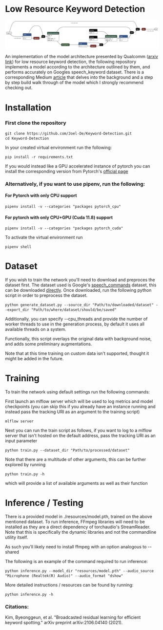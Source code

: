 # Low Resource Keyword Detection

![thumbnail](./resources/Module_equal_dims.png)

An implementation of the model architecture presented by Qualcomm ([arxiv link](https://arxiv.org/pdf/2106.04140.pdf)) for low resource keyword detection, the following repository implements a model according to the architecture outlined by them, and performs accurately on Googles speech_keyword dataset. There is a corresponding Medium [article](https://medium.com/@joeldeodhar/are-apple-amazon-always-listening-to-you-an-analysis-of-low-resource-keyword-detection-89e98e85d94c) that delves into the background and a step by step build walk through of the model which I strongly recommend checking out.

# Installation

### First clone the repository
```commandline
git clone https://github.com/Joel-De/Keyword-Detection.git
cd Keyword-Detection
```

In your created virtual environment run the following:
```commandline
pip install -r requirements.txt
```
If you would instead like a GPU accelerated instance of pytorch you can install the corresponding version from Pytorch's [official page](https://pytorch.org/)



### Alternatively, if you want to use pipenv, run the following:

#### For Pytorch with only CPU support
```commandline
pipenv install -v --categories "packages pytorch_cpu"
```

#### For pytorch with only CPU+GPU (Cuda 11.8) support

```commandline
pipenv install -v --categories "packages pytorch_cuda"
```

To activate the virtual environment run
```commandline
pipenv shell
```


# Dataset
If you wish to train the network you'll need to download and preproces the dataset first.
The dataset used is Google's [speech_commands](tensorflow.org/datasets/catalog/speech_commands) dataset, this can be downloaded [directly](http://download.tensorflow.org/data/speech_commands_v0.02.tar.gz). Once downloaded, run the following python script in order to preprocess the dataset.

```commandline
python generate_dataset.py --source_dir "Path/to/downloaded/dataset" --export_dir "Path/to/where/dataset/should/be/saved"
```

Additionally, you can specify --cpu_threads and provide the number of worker threads to use in the generation process, by default it uses all available threads on a system.

Functionally, this script overlays the original data with background noise, and adds some preliminary augmentations.

Note that at this time training on custom data isn't supported, thought it might be added in the future.


# Training

To train the network using default settings run the following commands:

First launch an mlflow server which will be used to log metrics and model checkpoints (you can skip this if you already have an instance running and instead pass the tracking URI as an argument to the training script)
```commandline
mlflow server
```

Next you can run the train script as follows, if you want to log to a mlflow server that isn't hosted on the default address, pass the tracking URI as an input parameter
```commandline
python train.py --dataset_dir "Path/to/processed/dataset"
```

Note that there are a multitude of other arguments, this can be further explored by running

```commandline
python train.py -h
```

which will provide a list of available arguments as well as their function

# Inference / Testing

There is a provided model in ./resources/model.pth, trained on the above mentioned dataset. To run inference, FFmpeg libraries will need to be installed as they are a direct dependency of torchaudio's StreamReader. Note that this is specifically the dynamic libraries and not the commandline utility itself. 

As such you'll likely need to install ffmpeg with an option analogous to --shared

The following is an example of the command required to run inference:

```commandline
python inference.py --model_dir "resources/model.pth" --audio_source "Microphone (Realtek(R) Audio)" --audio_format "dshow"
```

More detailed instructions / resources can be found by running:

```commandline
python inference.py -h
```

### Citations:

Kim, Byeonggeun, et al. "Broadcasted residual learning for efficient keyword spotting." arXiv preprint arXiv:2106.04140 (2021).